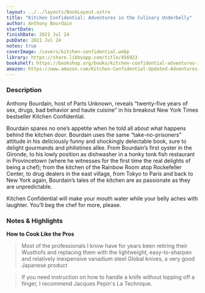 ```yaml
---
layout: ../../layouts/BookLayout.astro
title: "Kitchen Confidential: Adventures in the Culinary Underbelly"
author: Anthony Bourdain
startDate:
finishDate: 2021 Jul 24
pubDate: 2021 Jul 24
notes: true
coverImage: /covers/kitchen-confidential.webp
library: https://share.libbyapp.com/title/456923
bookshelf: https://bookshop.org/books/kitchen-confidential-adventures-in-the-culinary-underbelly-9780060899226/9780060899226
amazon: https://www.amazon.com/Kitchen-Confidential-Updated-Adventures-Underbelly/dp/0060899220/
---
```


### Description
Anthony Bourdain, host of Parts Unknown, reveals “twenty-five years of sex, drugs, bad behavior and haute cuisine” in his breakout New York Times bestseller Kitchen Confidential.

Bourdain spares no one’s appetite when he told all about what happens behind the kitchen door. Bourdain uses the same “take-no-prisoners” attitude in his deliciously funny and shockingly delectable book, sure to delight gourmands and philistines alike. From Bourdain’s first oyster in the Gironde, to his lowly position as dishwasher in a honky tonk fish restaurant in Provincetown (where he witnesses for the first time the real delights of being a chef); from the kitchen of the Rainbow Room atop Rockefeller Center, to drug dealers in the east village, from Tokyo to Paris and back to New York again, Bourdain’s tales of the kitchen are as passionate as they are unpredictable.

Kitchen Confidential will make your mouth water while your belly aches with laughter. You’ll beg the chef for more, please.

### Notes & Highlights
**How to Cook Like the Pros**
> Most of the professionals I know have for years been retiring their Wusthofs and replacing them with the lightweight, easy-to-sharpen and relatively inexpensive vanadium steel Global knives, a very good Japanese product

> If you need instruction on how to handle a knife without lopping off a finger, I recommend Jacques Pepin's La Technique.

